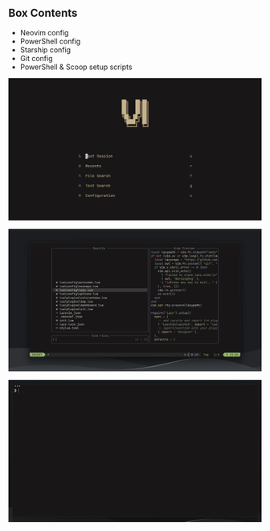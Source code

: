 ## Box Contents

- Neovim config
- PowerShell config
- Starship config
- Git config
- PowerShell & Scoop setup scripts

![nvim home screenshot](./images/nvim-home.png)

![nvim config screenshot](./images/nvim-config.png)

![powershell theme screenshot](./images/powershell-theme.png)
